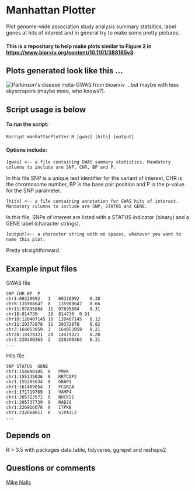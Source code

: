 # Manhattan Plotter
Plot genome-wide association study analysis summary statsitics, label genes at hits of interest and in general try to make some pretty pictures.

#### This is a repository to help make plots similar to Figure 2 in https://www.biorxiv.org/content/10.1101/388165v3 

## Plots generated look like this ...
![Parkinson's disease meta-GWAS from bioarxiv](https://github.com/ipdgc/Manhattan-Plotter/blob/master/parkinsonManhattan.png)
...but maybe with less skyscrapers (maybe more, who knows?).

## Script usage is below

#### To run the script:
```
Rscript manhattanPlotter.R [gwas] [hits] [output]
```

#### Options include:
```
[gwas] <-- a file containing GWAS summary statistics. Mandatory columns to include are SNP, CHR, BP and P.
```
In this file SNP is a unique text identifier for the variant of interest, CHR is the chromosome number, BP is the base pair position and P is the p-value for the SNP parameter.
```
[hits] <-- a file containing annotation for GWAS hits of interest. Mandatory columns to include are SNP, STATUS and GENE.
```
In this file, SNPs of interest are listed with a STATUS indicator (binary) and a GENE label (character strings).
```
[output]<-- a character string with no spaces, whatever you want to name this plot.
```
Pretty straightforward.

## Example input files

GWAS file
```
SNP	CHR	BP	P
chr1:60320992	1	60320992	0.38
chr8:135908647	8	135908647	0.66
chr11:97895884	11	97895884	0.31
chr18:814730	18	814730	0.91
chr10:120407145	10	120407145	0.12
chr11:29372878	11	29372878	0.82
chr3:164053059	3	164053059	0.21
chr20:14479321	20	14479321	0.20
chr2:220200263	2	220200263	0.31
...
```

Hits file
```
SNP	STATUS	GENE
chr1:154898185	0	PMVK
chr1:155135036	0	KRTCAP2
chr1:155205634	0	GBAP1
chr1:161469054	1	FCGR2A
chr1:171719769	1	VAMP4
chr1:205723572	0	NUCKS1
chr1:205737739	0	RAB29
chr1:226916078	0	ITPKB
chr1:232664611	0	SIPA1L2
...
```

## Depends on
R > 3.5 with packages data.table, tidyverse, ggrepel and reshape2

## Questions or comments
[Mike Nalls](mike@datatecnica.com)
